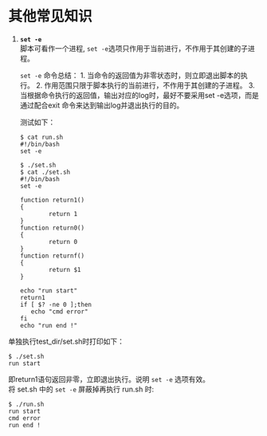 # 其他常见知识

1. **`set -e`**   
脚本可看作一个进程, `set -e`选项只作用于当前进行，不作用于其创建的子进程。

	`set -e` 命令总结：
		1. 当命令的返回值为非零状态时，则立即退出脚本的执行。
		2. 作用范围只限于脚本执行的当前进行，不作用于其创建的子进程。
		3. 当根据命令执行的返回值，输出对应的log时，最好不要采用set -e选项，而是通过配合exit 命令来达到输出log并退出执行的目的。

	测试如下：
	```
	$ cat run.sh
	#!/bin/bash
	set -e
	 
	$ ./set.sh
	$ cat ./set.sh
	#!/bin/bash
	set -e
	 
	function return1()
	{
	        return 1
	}
	function return0()
	{
	        return 0
	}
	function returnf()
	{
	        return $1
	}
	 
	echo "run start"
	return1
	if [ $? -ne 0 ];then
	   echo "cmd error"
	fi
	echo "run end !"
	```
单独执行test_dir/set.sh时打印如下：

```
$ ./set.sh
run start
```

即return1语句返回非零，立即退出执行。说明 `set -e` 选项有效。    
将 set.sh 中的 `set -e` 屏蔽掉再执行 run.sh 时:

```
$ ./run.sh
run start
cmd error
run end !
```